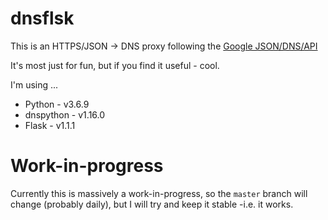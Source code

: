 # dnsflsk
This is an HTTPS/JSON -> DNS proxy following the [Google JSON/DNS/API](https://developers.google.com/speed/public-dns/docs/doh/json)

It's most just for fun, but if you find it useful - cool.

I'm using ...

* Python - v3.6.9
* dnspython - v1.16.0
* Flask - v1.1.1


# Work-in-progress

Currently this is massively a work-in-progress, so the `master` branch will change (probably daily),
but I will try and keep it stable -i.e. it works.
